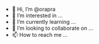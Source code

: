- 👋 Hi, I’m @orapra
- 👀 I’m interested in ...
- 🌱 I’m currently learning ...
- 💞️ I’m looking to collaborate on ...
- 📫 How to reach me ...

<!---
orapra/orapra is a ✨ special ✨ repository because its `README.md` (this file) appears on your GitHub profile.
You can click the Preview link to take a look at your changes.
--->

